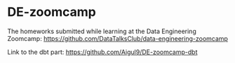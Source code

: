 # DE-zoomcamp

The homeworks submitted while learning at the Data Engineering Zoomcamp: https://github.com/DataTalksClub/data-engineering-zoomcamp

Link to the dbt part: https://github.com/Aigul9/DE-zoomcamp-dbt
